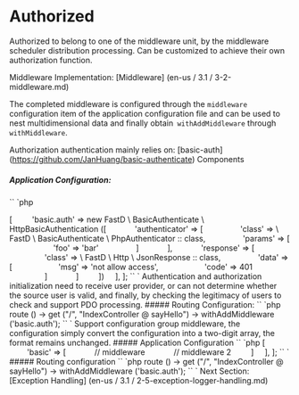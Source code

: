 # Authorized

Authorized to belong to one of the middleware unit, by the middleware scheduler distribution processing. Can be customized to achieve their own authorization function.

Middleware Implementation: [Middleware] (en-us / 3.1 / 3-2-middleware.md)

The completed middleware is configured through the `middleware` configuration item of the application configuration file and can be used to nest multidimensional data and finally obtain` withAddMiddleware` through `withMiddleware`.

Authorization authentication mainly relies on: [basic-auth] (https://github.com/JanHuang/basic-authenticate) Components

##### Application Configuration:

`` `php
<? php
return [
    'middleware' => [
        'basic.auth' => new FastD \ BasicAuthenticate \ HttpBasicAuthentication ([
            'authenticator' => [
                'class' => \ FastD \ BasicAuthenticate \ PhpAuthenticator :: class,
                'params' => [
                    'foo' => 'bar'
                ]
            ],
            'response' => [
                'class' => \ FastD \ Http \ JsonResponse :: class,
                'data' => [
                    'msg' => 'not allow access',
                    'code' => 401
                ]
            ]
        ])
    ],
];
`` `

Authentication and authorization initialization need to receive user provider, or can not determine whether the source user is valid, and finally, by checking the legitimacy of users to check and support PDO processing.

##### Routing Configuration:

`` `php
route () -> get ("/", "IndexController @ sayHello") -> withAddMiddleware ('basic.auth');
`` `

Support configuration group middleware, the configuration simply convert the configuration into a two-digit array, the format remains unchanged.

##### Application Configuration

`` `php
<? php
return [
    'middleware' => [
        'basic' => [
            // middleware
            // middleware 2
        ]
    ],
];
`` `

##### Routing configuration

`` `php
route () -> get ("/", "IndexController @ sayHello") -> withAddMiddleware ('basic.auth');
`` `

Next Section: [Exception Handling] (en-us / 3.1 / 2-5-exception-logger-handling.md)